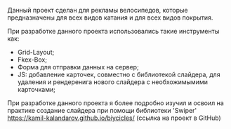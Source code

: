 Данный проект сделан для рекламы велосипедов, которые предназначены для всех видов катания и для всех видов покрытия.

При разработке данного проекта использовались такие инструменты как:
- Grid-Layout;
- Fkex-Box;
- Форма для отправки данных на сервер;
- JS:
 добавление карточек, совместно с библиотекой слайдера, для удаления и рендеренига нового слайдера с необхожимымими карточками;

При разработке данного проекта я более подробно изучил и освоил на практике создание слайдера при помощи библиотеки 'Swiper'
https://kamil-kalandarov.github.io/biycicles/ (ссылка на проект в GitHub)

